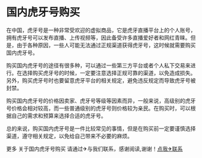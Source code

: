 # 国内虎牙号购买

在中国，虎牙号是一种非常受欢迎的虚拟商品，它是虎牙直播平台上的个人账号，拥有虎牙号可以发布直播、上传视频等，因此备受许多直播爱好者和网红青睐。但是，由于各种原因，一些人可能无法通过正规渠道获得虎牙号，这时候就需要购买国内虎牙号。

购买国内虎牙号的途径有很多种，可以通过一些第三方平台或者个人私下交易来进行。在选择购买虎牙号的时候，一定要注意选择正规可靠的渠道，以免造成损失。另外，购买虎牙号时也要留意虎牙平台的相关规定，避免违反规定而导致虎牙号被封禁。

购买国内虎牙号的价格因卖家、虎牙号等级等因素而异，一般来说，高级别的虎牙号价格会相对较高，而一些普通级别的虎牙号则价格较为亲民。在购买时，可以根据自己的需求和预算来选择合适的虎牙号。

总的来说，购买国内虎牙号是一件比较常见的事情，但是在购买前一定要谨慎选择渠道，遵守相关规定，以免给自己带来不必要的麻烦。

更多 关于国内虎牙号购买 请通过✈与我们联系，感谢阅读,谢谢！[点我✈联系](https://1.k02.cc)